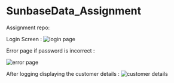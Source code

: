 # SunbaseData_Assignment
Assignment repo:

Login Screen :
![login page](https://github.com/HappyBoy08/SunbaseData_Assignment/assets/114865567/aa5ffa55-2cbf-4801-85b5-75bd778d1901)

Error page if password is incorrect :


![error page](https://github.com/HappyBoy08/SunbaseData_Assignment/assets/114865567/6210b50d-91d8-4bfb-8ab7-8c169fe67ca4)

After logging displaying the customer details :
![customer details](https://github.com/HappyBoy08/SunbaseData_Assignment/assets/114865567/8d2c705d-b905-4554-948f-f6c7d2249b27)

